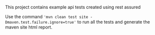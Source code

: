This project contains example api tests created using rest assured

Use the command `'mvn clean test site -Dmaven.test.failure.ignore=true'` to run all the tests and generate the maven site html report.
